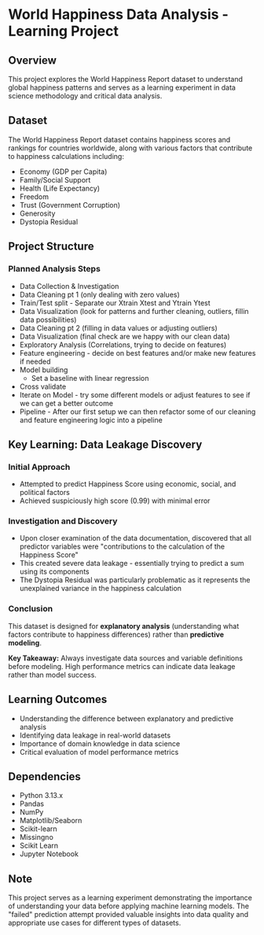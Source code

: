 # World Happiness Data Analysis - Learning Project

## Overview

This project explores the World Happiness Report dataset to understand global happiness patterns and serves as a learning experiment in data science methodology and critical data analysis.

## Dataset

The World Happiness Report dataset contains happiness scores and rankings for countries worldwide, along with various factors that contribute to happiness calculations including:

- Economy (GDP per Capita)
- Family/Social Support
- Health (Life Expectancy)
- Freedom
- Trust (Government Corruption)
- Generosity
- Dystopia Residual

## Project Structure

### Planned Analysis Steps

- Data Collection & Investigation
- Data Cleaning pt 1 (only dealing with zero values)
- Train/Test split - Separate our Xtrain Xtest and Ytrain Ytest
- Data Visualization (look for patterns and further cleaning, outliers, fillin data possibilities)
- Data Cleaning pt 2 (filling in data values or adjusting outliers)
- Data Visualization (final check are we happy with our clean data)
- Exploratory Analysis (Correlations, trying to decide on features)
- Feature engineering - decide on best features and/or make new features if needed
- Model building
  - Set a baseline with linear regression
- Cross validate
- Iterate on Model - try some different models or adjust features to see if we can get a better outcome
- Pipeline - After our first setup we can then refactor some of our cleaning and feature engineering logic into a pipeline

## Key Learning: Data Leakage Discovery

### Initial Approach

- Attempted to predict Happiness Score using economic, social, and political factors
- Achieved suspiciously high score (0.99) with minimal error

### Investigation and Discovery

- Upon closer examination of the data documentation, discovered that all predictor variables were "contributions to the calculation of the Happiness Score"
- This created severe data leakage - essentially trying to predict a sum using its components
- The Dystopia Residual was particularly problematic as it represents the unexplained variance in the happiness calculation

### Conclusion

This dataset is designed for **explanatory analysis** (understanding what factors contribute to happiness differences) rather than **predictive modeling**.

**Key Takeaway:** Always investigate data sources and variable definitions before modeling. High performance metrics can indicate data leakage rather than model success.

## Learning Outcomes

- Understanding the difference between explanatory and predictive analysis
- Identifying data leakage in real-world datasets
- Importance of domain knowledge in data science
- Critical evaluation of model performance metrics

## Dependencies

- Python 3.13.x
- Pandas
- NumPy
- Matplotlib/Seaborn
- Scikit-learn
- Missingno
- Scikit Learn
- Jupyter Notebook

## Note

This project serves as a learning experiment demonstrating the importance of understanding your data before applying machine learning models. The "failed" prediction attempt provided valuable insights into data quality and appropriate use cases for different types of datasets.
